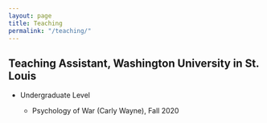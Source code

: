 ```yaml
---
layout: page
title: Teaching
permalink: "/teaching/"
---
```


## Teaching Assistant, Washington University in St. Louis
* Undergraduate Level

	* Psychology of War (Carly Wayne), Fall 2020
